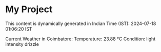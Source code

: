 # My Project

This content is dynamically generated in Indian Time (IST): 2024-07-18 01:06:20 IST


Current Weather in Coimbatore:
Temperature: 23.88 °C
Condition: light intensity drizzle
